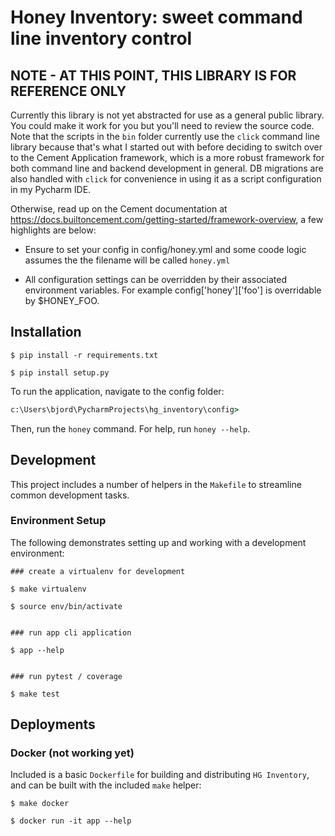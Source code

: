 # Honey Inventory: sweet command line inventory control

## NOTE - AT THIS POINT, THIS LIBRARY IS FOR REFERENCE ONLY

Currently this library is not yet abstracted for use as a general public library. 
You could make it work for you but you'll need to review the source code.
Note that the scripts in the `bin` folder currently use the `click` command 
line library because that's what I started out with before deciding to switch 
over to the Cement Application framework, which is a more robust framework for 
both command line and backend development in general.  DB migrations are also 
handled with `click` for convenience in using it as a script configuration in 
my Pycharm IDE.

Otherwise, read up on the Cement documentation at 
https://docs.builtoncement.com/getting-started/framework-overview,
a few highlights are below:

- Ensure to set your config in config/honey.yml and some coode logic assumes the 
the filename will be called `honey.yml`

- All configuration settings can be overridden by their associated environment variables. 
For example config['honey']['foo'] is overridable by $HONEY_FOO.



## Installation

```
$ pip install -r requirements.txt

$ pip install setup.py
```

To run the application, navigate to the config folder:

```cmd
c:\Users\bjord\PycharmProjects\hg_inventory\config>
```

Then, run the `honey` command.  For help, run `honey --help`.

## Development

This project includes a number of helpers in the `Makefile` to streamline common development tasks.

### Environment Setup

The following demonstrates setting up and working with a development environment:

```
### create a virtualenv for development

$ make virtualenv

$ source env/bin/activate


### run app cli application

$ app --help


### run pytest / coverage

$ make test
```



## Deployments

### Docker  (not working yet)

Included is a basic `Dockerfile` for building and distributing `HG Inventory`,
and can be built with the included `make` helper:

```
$ make docker

$ docker run -it app --help
```
